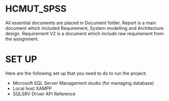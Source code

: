 # HCMUT_SPSS

All essential documents are placed in Document folder. Report is a main document which included Requirement, System modelling
and Architecture design. Requirement V2 is a document which include raw requirement from the assignment.


# SET UP 
Here are the following set up that you need to do to run the project:
- Microsoft SQL Server Management studio (for managing database)
- Local host XAMPP
- SQLSRV Driver API Reference
